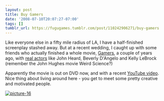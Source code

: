 ```yaml
---
layout: post
title: Buy Gamers
date: '2008-07-10T20:07:27-07:00'
tags: []
tumblr_url: https://fugugames.tumblr.com/post/110242906271/buy-gamers
---
```

Like everyone else in a fifty mile radius of LA, I have a half-finished screenplay stashed away. But at a recent wedding, I caught up with some friends who actually finished a whole movie, [Gamers](http://www.buygamers.com/), a couple of years ago, with [real actors](http://buygamers.com/interviews.htm) like John Heard, Beverly D'Angelo and Kelly LeBrock (remember the John Hughes movie Weird Science?)

Apparently the movie is out on DVD now, and with a recent [YouTube video](http://www.youtube.com/watch?v=rmgk09MLS-k). Nice thing about living around here - you get to meet some pretty creative and motivated people.

[![](http://itshardtofondlepenguins.com/wp-content/uploads/2008/07/picture-16.png "picture-16")](http://itshardtofondlepenguins.com/wp-content/uploads/2008/07/picture-16.png)

